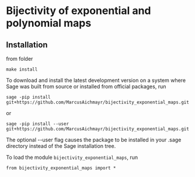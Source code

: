 # Bijectivity of exponential and polynomial maps

## Installation

from folder
```
make install
```

To download and install the latest development version on a system where Sage
was built from source or installed from official packages, run

    sage -pip install git+https://github.com/MarcusAichmayr/bijectivity_exponential_maps.git

or

    sage -pip install --user git+https://github.com/MarcusAichmayr/bijectivity_exponential_maps.git

The optional --user flag causes the package to be installed in your .sage directory instead of the Sage installation tree.


To load the module `bijectivity_exponential_maps`, run
```
from bijectivity_exponential_maps import *
```

